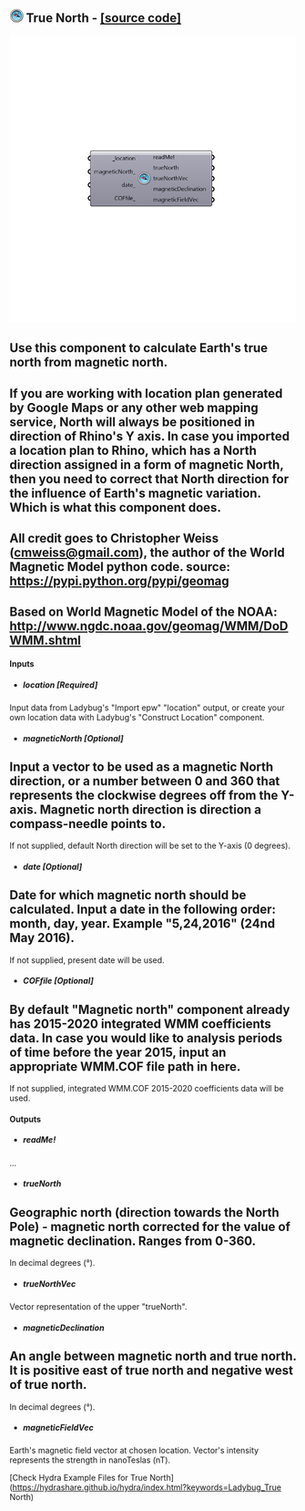 ## ![](../../images/icons/True_North.png) True North - [[source code]](https://github.com/mostaphaRoudsari/ladybug/tree/master/src/Ladybug_True%20North.py)

![](../../images/components/True_North.png)

Use this component to calculate Earth's true north from magnetic north.
 -
 If you are working with location plan generated by Google Maps or any other web mapping service, North will always be positioned in direction of Rhino's Y axis.
 In case you imported a location plan to Rhino, which has a North direction assigned in a form of magnetic North, then you need to correct that North direction for the influence of Earth's magnetic variation. Which is what this component does.
 -
 All credit goes to Christopher Weiss (cmweiss@gmail.com), the author of the World Magnetic Model python code.
 source: https://pypi.python.org/pypi/geomag
 -
 Based on World Magnetic Model of the NOAA:
 http://www.ngdc.noaa.gov/geomag/WMM/DoDWMM.shtml
 -
 

#### Inputs
* ##### location [Required]
Input data from Ladybug's "Import epw" "location" output, or create your own location data with Ladybug's "Construct Location" component.
* ##### magneticNorth [Optional]
Input a vector to be used as a magnetic North direction, or a number between 0 and 360 that represents the clockwise degrees off from the Y-axis.
 Magnetic north direction is direction a compass-needle points to.
 -
 If not supplied, default North direction will be set to the Y-axis (0 degrees).
* ##### date [Optional]
Date for which magnetic north should be calculated. Input a date in the following order: month, day, year.
 Example "5,24,2016" (24nd May 2016).
 -
 If not supplied, present date will be used.
* ##### COFfile [Optional]
By default "Magnetic north" component already has 2015-2020 integrated WMM coefficients data.
 In case you would like to analysis periods of time before the year 2015, input an appropriate WMM.COF file path in here.
 -
 If not supplied, integrated WMM.COF 2015-2020 coefficients data will be used.

#### Outputs
* ##### readMe!
...
* ##### trueNorth
Geographic north (direction towards the North Pole) - magnetic north corrected for the value of magnetic declination. Ranges from 0-360.
 -
 In decimal degrees (°).
* ##### trueNorthVec
Vector representation of the upper "trueNorth".
* ##### magneticDeclination
An angle between magnetic north and true north. It is positive east of true north and negative west of true north.
 -
 In decimal degrees (°).
* ##### magneticFieldVec
Earth's magnetic field vector at chosen location.
 Vector's intensity represents the strength in nanoTeslas (nT).


[Check Hydra Example Files for True North](https://hydrashare.github.io/hydra/index.html?keywords=Ladybug_True North)